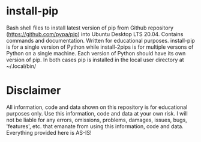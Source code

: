 # install-pip
Bash shell files to install latest version of pip from Github repository (https://github.com/pypa/pip) into Ubuntu Desktop LTS 20.04. Contains commands and documentation. Written for educational purposes. install-pip is for a single version of Python while install-2pips is for multiple versons of Python on a single machine. Each version of Python should have its own version of pip. In both cases pip is installed in the local user directory at ~/.local/bin/ 

# Disclaimer
All information, code and data shown on this repository is for educational purposes only. Use this information, code and data at your own risk. I will not be liable for any errors, omissions, problems, damages, issues, bugs, 'features', etc. that emanate from using this information, code and data. Everything provided here is AS-IS!
